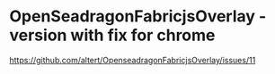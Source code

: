 # OpenSeadragonFabricjsOverlay - version with fix for chrome

https://github.com/altert/OpenseadragonFabricjsOverlay/issues/11

